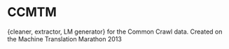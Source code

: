 CCMTM
=====

{cleaner, extractor, LM generator} for the Common Crawl data. Created on the Machine Translation Marathon 2013

